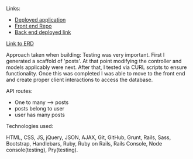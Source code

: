 Links:
* [Deployed application](https://sstone72389.github.io/game-tracker-client/)
* [Front end Repo](https://github.com/sstone72389/game-tracker-client)
* [Back end deployed link](https://tranquil-coast-56887.herokuapp.com/)

[Link to ERD](http://res.cloudinary.com/dfu4pwocw/image/upload/v1497533892/image1-1_hs2aqo.jpg)


Approach taken when building: Testing was very important. First I generated a scaffold of 'posts'. At that point modifying the controller and models applicably were next. After that, I tested via CURL scripts to ensure functionality. Once this was completed I was able to move to the front end and create proper client interactions to access the database.

API routes:

* One to many --> posts
* posts belong to user
* user has many posts

Technologies used:

HTML, CSS, JS, jQuery, JSON, AJAX, Git, GitHub, Grunt, Rails, Sass, Bootstrap, Handlebars, Ruby, Ruby on Rails, Rails Console, Node console(testing), Pry(testing).
